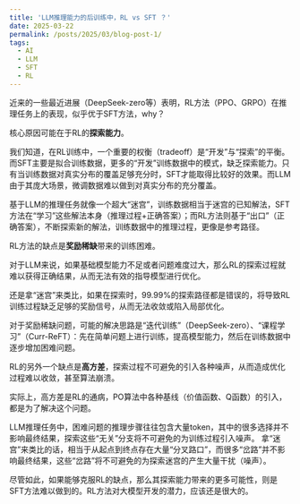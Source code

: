 ```yaml
---
title: 'LLM推理能力的后训练中，RL vs SFT ？'
date: 2025-03-22
permalink: /posts/2025/03/blog-post-1/
tags:
  - AI
  - LLM
  - SFT
  - RL
---
```


近来的一些最近进展（DeepSeek-zero等）表明，RL方法（PPO、GRPO）在推理任务上的表现，似乎优于SFT方法，why？

核心原因可能在于RL的**探索能力**。

我们知道，在RL训练中，一个重要的权衡（tradeoff）是“开发”与“探索”的平衡。而SFT主要是拟合训练数据，更多的“开发”训练数据中的模式，缺乏探索能力。只有当训练数据对真实分布的覆盖足够充分时，SFT才能取得比较好的效果。而LLM由于其庞大场景，微调数据难以做到对真实分布的充分覆盖。

基于LLM的推理任务就像一个超大“迷宫”，训练数据相当于迷宫的已知解法，SFT方法在“学习”这些解法本身（推理过程+正确答案）；而RL方法则基于“出口”（正确答案），不断探索新的解法，训练数据中的推理过程，更像是参考路径。


RL方法的缺点是**奖励稀缺**带来的训练困难。

对于LLM来说，如果基础模型能力不足或者问题难度过大，那么RL的探索过程就难以获得正确结果，从而无法有效的指导模型进行优化。

还是拿“迷宫”来类比，如果在探索时，99.99%的探索路径都是错误的，将导致RL训练过程缺乏足够的奖励信号，从而无法收敛或陷入局部优化。

对于奖励稀缺问题，可能的解决思路是“迭代训练”（DeepSeek-zero）、“课程学习”（Curr-ReFT）：先在简单问题上进行训练，提高模型能力，然后在训练数据中逐步增加困难问题。


RL的另外一个缺点是**高方差**，探索过程不可避免的引入各种噪声，从而造成优化过程难以收敛，甚至算法崩溃。

实际上，高方差是RL的通病，PO算法中各种基线（价值函数、Q函数）的引入，都是为了解决这个问题。

LLM推理任务中，困难问题的推理步骤往往包含大量token，其中的很多选择并不影响最终结果，探索这些“无关”分支将不可避免的为训练过程引入噪声。
拿“迷宫”来类比的话，相当于从起点到终点存在大量“分叉路口”，而很多“岔路”并不影响最终结果，这些“岔路”将不可避免的为探索迷宫的产生大量干扰（噪声）。


尽管如此，如果能够克服RL的缺点，那么其探索能力带来的更多可能性，则是SFT方法难以做到的。RL方法对大模型开发的潜力，应该还是很大的。
